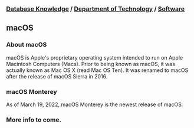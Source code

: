 ### [Database Knowledge](/database) / [Department of Technology](/database/technology/toc) / [Software](/database/technology/software/toc)

## macOS

### About macOS
macOS is Apple's proprietary operating system intended to run on Apple Macintosh Computers (Macs). Prior to being known as macOS, it was actually known as Mac OS X (read Mac OS Ten). It was renamed to macOS after the release of macOS Sierra in 2016. 

### macOS Monterey
As of March 19, 2022, macOS Monterey is the newest release of macOS.


### More info to come. 